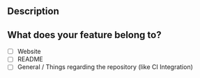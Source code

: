 <!-- Provide a general summary of the feature in the Title above -->

## Description
<!--- Describe your feature request in detail -->

## What does your feature belong to?
- [ ] Website
- [ ] README
- [ ] General / Things regarding the repository (like CI Integration)